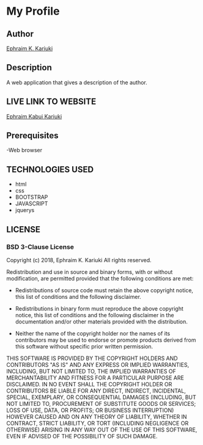 # My Profile
## Author
[Ephraim K. Kariuki](https://twitter.com/EKabuiKariuki)

## Description

A web application that gives a description of the author.

## LIVE LINK TO WEBSITE

[Ephraim Kabui Kariuki](https://ephraimkariuki.github.io/My-Profile/)

## Prerequisites

-Web browser

## TECHNOLOGIES USED

- html
- css
- BOOTSTRAP
- JAVASCRIPT
- jquerys

## LICENSE

### BSD 3-Clause License

Copyright (c) 2018, Ephraim K. Kariuki
All rights reserved.

Redistribution and use in source and binary forms, with or without
modification, are permitted provided that the following conditions are met:

* Redistributions of source code must retain the above copyright notice, this
  list of conditions and the following disclaimer.

* Redistributions in binary form must reproduce the above copyright notice,
  this list of conditions and the following disclaimer in the documentation
  and/or other materials provided with the distribution.

* Neither the name of the copyright holder nor the names of its
  contributors may be used to endorse or promote products derived from
  this software without specific prior written permission.

THIS SOFTWARE IS PROVIDED BY THE COPYRIGHT HOLDERS AND CONTRIBUTORS "AS IS"
AND ANY EXPRESS OR IMPLIED WARRANTIES, INCLUDING, BUT NOT LIMITED TO, THE
IMPLIED WARRANTIES OF MERCHANTABILITY AND FITNESS FOR A PARTICULAR PURPOSE ARE
DISCLAIMED. IN NO EVENT SHALL THE COPYRIGHT HOLDER OR CONTRIBUTORS BE LIABLE
FOR ANY DIRECT, INDIRECT, INCIDENTAL, SPECIAL, EXEMPLARY, OR CONSEQUENTIAL
DAMAGES (INCLUDING, BUT NOT LIMITED TO, PROCUREMENT OF SUBSTITUTE GOODS OR
SERVICES; LOSS OF USE, DATA, OR PROFITS; OR BUSINESS INTERRUPTION) HOWEVER
CAUSED AND ON ANY THEORY OF LIABILITY, WHETHER IN CONTRACT, STRICT LIABILITY,
OR TORT (INCLUDING NEGLIGENCE OR OTHERWISE) ARISING IN ANY WAY OUT OF THE USE
OF THIS SOFTWARE, EVEN IF ADVISED OF THE POSSIBILITY OF SUCH DAMAGE.
